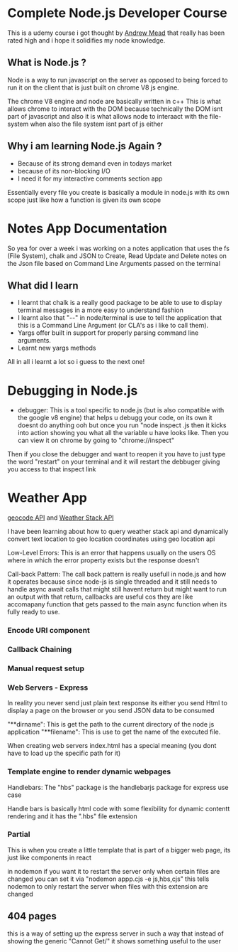 # Complete Node.js Developer Course

This is a udemy course i got thought by [Andrew Mead](mead.io) that really has been rated high and i hope it solidifies my node knowledge.

## What is Node.js ?

Node is a way to run javascript on the server as opposed to being forced to run it on the client that is just built on chrome V8 js engine.

The chrome V8 engine and node are basically written in c++
This is what allows chrome to interact with the DOM because technically the DOM isnt part of javascript and also it is what allows node to interaact with the file-system when also the file system isnt part of js either

## Why i am learning Node.js Again ?

- Because of its strong demand even in todays market
- because of its non-blocking I/O
- I need it for my interactive comments section app

Essentially every file you create is basically a module in node.js with its own scope just like how a function is given its own scope

# Notes App Documentation

So yea for over a week i was working on a notes application that uses the fs (File System), chalk and JSON to Create, Read Update and Delete notes on the Json file based on Command Line Arguments passed on the terminal

## What did I learn

- I learnt that chalk is a really good package to be able to use to display terminal messages in a more easy to understand fashion
- I learnt also that "--" in node/terminal is use to tell the application that this is a Command Line Argument (or CLA's as i like to call them).
- Yargs offer built in support for properly parsing command line arguments.
- Learnt new yargs methods

All in all i learnt a lot so i guess to the next one!

# Debugging in Node.js

- debugger: This is a tool specific to node.js (but is also compatible with the google v8 engine) that helps u debugg your code, on its own it doesnt do anything ooh but once you run "node inspect <filename>.js then it kicks into action showing you what all the variable u have looks like. Then you can view it on chrome by going to "chrome://inspect"

Then if you close the debugger and want to reopen it you have to just type the word "restart" on your terminal and it will restart the debbuger giving you access to that inspect link

# Weather App

[geocode API](https://api.opencagedata.com/geocode/v1/json?q=ikki&key=bf04b86b881842e0898fd7b43bc4c529&limit=1) and [Weather Stack API](https://api.weatherstack.com/current?access_key=53d5c6d178d53ebcb753860c72a59132&query=6.8570,7.3834)

I have been learning about how to query weather stack api and dynamically convert text location to geo location coordinates using geo location api

Low-Level Errors: This is an error that happens usually on the users OS where in which the error property exists but the response doesn't

Call-back Pattern: The call back pattern is really usefull in node.js and how it operates because since node-js is single threaded and it still needs to handle async await calls that might still havent return but might want to run an output with that return, callbacks are useful cos they are like accomapany function that gets passed to the main async function when its fully ready to use.

### Encode URI component

### Callback Chaining

### Manual request setup

### Web Servers - Express

In reality you never send just plain text response its either you send Html to display a page on the browser or you send JSON data to be consumed

"**dirname": This is get the path to the current directory of the node js application
"**filename": This is use to get the name of the executed file.

When creating web servers index.html has a special meaning (you dont have to load up the specific path for it)

### Template engine to render dynamic webpages

Handlebars: The "hbs" package is the handlebarjs package for express use case

Handle bars is basically html code with some flexibility for dynamic contentt rendering and it has the ".hbs" file extension

### Partial

This is when you create a little template that is part of a bigger web page, its just like components in react

in nodemon if you want it to restart the server only when certain files are changed you can set it via "nodemon appp.cjs -e js,hbs,cjs" this tells nodemon to only restart the server when files with this extension are changed

## 404 pages

this is a way of setting up the express server in such a way that instead of showing the generic "Cannot Get/<filename>" it shows something useful to the user
